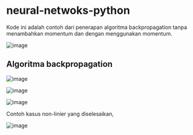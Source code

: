 # neural-netwoks-python
Kode ini adalah contoh dari penerapan algoritma backpropagation tanpa menambahkan momentum dan dengan menggunakan momentum.

![image](https://github.com/Wayan123/neural-netwoks-python/assets/17795544/10818854-a2a3-4ea6-952d-87fba5d63556)


## Algoritma backpropagation

![image](https://github.com/Wayan123/neural-netwoks-python/assets/17795544/12fb1112-21bb-4af2-b0bd-071fe85a4541)

![image](https://github.com/Wayan123/neural-netwoks-python/assets/17795544/c95cd517-2e5d-42d8-be70-ad255e6b6958)

![image](https://github.com/Wayan123/neural-netwoks-python/assets/17795544/527057dd-aa05-43b8-8f6b-089afbda8b99)

Contoh kasus non-linier yang diselesaikan,

![image](https://github.com/Wayan123/neural-netwoks-python/assets/17795544/f0069d30-bfdf-47cb-899f-22c9717eb8ec)




